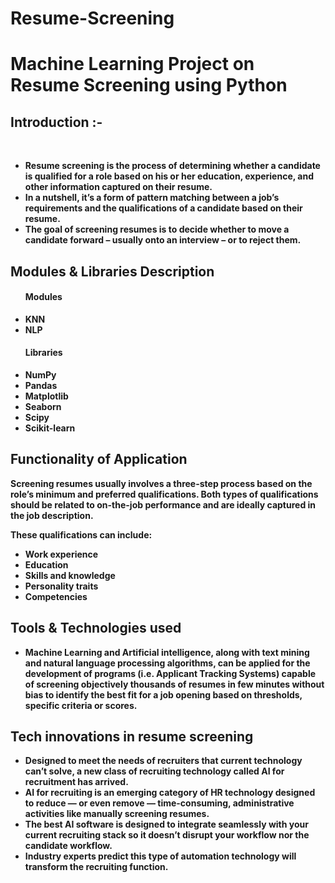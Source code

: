 # Resume-Screening<br>
# Machine Learning Project on Resume Screening using Python<br>
<h2>Introduction :-</h2><br>
<b>
  <ul>
  <li>Resume screening is the process of determining whether a candidate is qualified for a role based on his or her education, experience, and other information captured on their resume.</li>
  <li>In a nutshell, it’s a form of pattern matching between a job’s requirements and the qualifications of a candidate based on their resume.</li>
  <li>The goal of screening resumes is to decide whether to move a candidate forward – usually onto an interview – or to reject them.</li>
  </ul>
  <h2>Modules & Libraries Description</h2>
  <ul>
    <h4>Modules</h4>
    <li>KNN</li>
    <li>NLP</li>
  </ul>
  <ul>
    <h4>Libraries</h4>
    <li>NumPy</li>
    <li>Pandas</li>
    <li>Matplotlib</li>
    <li>Seaborn</li>
    <li>Scipy</li>
    <li>Scikit-learn</li>
  </ul>
  <h2>Functionality of Application</h2>
  <p>Screening resumes usually involves a three-step process based on the role’s minimum and preferred qualifications. Both types of qualifications should be related to on-the-job performance and are ideally captured in the job description.</p>
  <p>These qualifications can include:</p>
  <ul>
  <li>Work experience</li>
  <li>Education</li>
  <li>Skills and knowledge</li>
  <li>Personality traits</li>
  <li>Competencies</li>
    </ul>
  <h2>Tools & Technologies used</h2>
  <ul>
    <li>Machine Learning and Artificial intelligence, along with text mining and natural language processing algorithms, can be applied for the development of programs (i.e. Applicant Tracking Systems) capable of screening objectively thousands of resumes in few minutes without bias to identify the best fit for a job opening based on thresholds, specific criteria or scores.</li>
  </ul>
  <h2>Tech innovations in resume screening</h2>
  <ul>
    <li>Designed to meet the needs of recruiters that current technology can’t solve, a new class of recruiting technology called AI for recruitment has arrived.</li>
    <li>AI for recruiting is an emerging category of HR technology designed to reduce — or even remove — time-consuming, administrative activities like manually screening resumes.     </li>
    <li>The best AI software is designed to integrate seamlessly with your current recruiting stack so it doesn’t disrupt your workflow nor the candidate workflow.</li>
    <li>Industry experts predict this type of automation technology will transform the recruiting function.</li>
  </ul>
</b>
